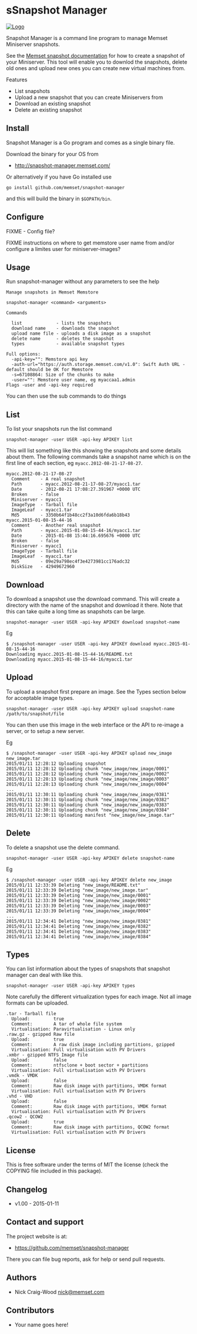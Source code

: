sSnapshot Manager
================

[![Logo](http://rclone.org/img/rclone-120x120.png)](http://rclone.org/)

Snapshot Manager is a command line program to manage Memset Miniserver snapshots.

See the [Memset snapshot
documentation](http://www.memset.com/docs/managing-your-server/server-snapshots/)
for how to create a snapshot of your Miniserver.  This tool will
enable you to downlod the snapshots, delete old ones and upload new
ones you can create new virtual machines from.

Features

  * List snapshots
  * Upload a new snapshot that you can create Miniservers from
  * Download an existing snapshot
  * Delete an existing snapshot

Install
-------

Snapshot Manager is a Go program and comes as a single binary file.

Download the binary for your OS from

  * http://snapshot-manager.memset.com/

Or alternatively if you have Go installed use

    go install github.com/memset/snapshot-manager

and this will build the binary in `$GOPATH/bin`.

Configure
---------

FIXME - Config file?

FIXME instructions on where to get memstore user name from and/or configure a limites user for miniserver-images?

Usage
-----

Run snapshot-manager without any parameters to see the help

```
Manage snapshots in Memset Memstore

snapshot-manager <command> <arguments>

Commands

  list             - lists the snapshots
  download name    - downloads the snapshot
  upload name file - uploads a disk image as a snapshot
  delete name      - deletes the snapshot
  types            - available snapshot types

Full options:
  -api-key="": Memstore api key
  -auth-url="https://auth.storage.memset.com/v1.0": Swift Auth URL - default should be OK for Memstore
  -s=67108864: Size of the chunks to make
  -user="": Memstore user name, eg myaccaa1.admin
Flags -user and -api-key required
```

You can then use the sub commands to do things

List
----

To list your snapshots run the list command

    snapshot-manager -user USER -api-key APIKEY list

This will list something like this showing the snapshots and some
details about them.  The following commands take a snapshot name which
is on the first line of each section, eg `myacc.2012-08-21-17-08-27`.

```
myacc.2012-08-21-17-08-27
  Comment    - A real snapshot
  Path       - myacc.2012-08-21-17-08-27/myacc1.tar
  Date       - 2012-08-21 17:08:27.391967 +0000 UTC
  Broken     - false
  Miniserver - myacc1
  ImageType  - Tarball file
  ImageLeaf  - myacc1.tar
  Md5        - 3350b64f1b48cc2f3a10d6fda6b18b43
myacc.2015-01-08-15-44-16
  Comment    - Another real snapshot
  Path       - myacc.2015-01-08-15-44-16/myacc1.tar
  Date       - 2015-01-08 15:44:16.695676 +0000 UTC
  Broken     - false
  Miniserver - myacc1
  ImageType  - Tarball file
  ImageLeaf  - myacc1.tar
  Md5        - 09e29a798ec4f3e4273981cc176adc32
  DiskSize   - 42949672960
```

Download
--------

To download a snapshot use the download command.  This will create a
directory with the name of the snapshot and download it there.  Note
that this can take quite a long time as snapshots can be large.

    snapshot-manager -user USER -api-key APIKEY download snapshot-name

Eg

```
$ /snapshot-manager -user USER -api-key APIKEY download myacc.2015-01-08-15-44-16
Downloading myacc.2015-01-08-15-44-16/README.txt
Downloading myacc.2015-01-08-15-44-16/myacc1.tar
```

Upload
------

To upload a snapshot first prepare an image.  See the Types section
below for acceptable image types.

    snapshot-manager -user USER -api-key APIKEY upload snapshot-name /path/to/snapshot/file

You can then use this image in the web interface or the API to
re-image a server, or to setup a new server.

Eg

```
$ /snapshot-manager -user USER -api-key APIKEY upload new_image new_image.tar
2015/01/11 12:28:12 Uploading snapshot
2015/01/11 12:28:12 Uploading chunk "new_image/new_image/0001"
2015/01/11 12:28:12 Uploading chunk "new_image/new_image/0002"
2015/01/11 12:28:13 Uploading chunk "new_image/new_image/0003"
2015/01/11 12:28:13 Uploading chunk "new_image/new_image/0004"
...
2015/01/11 12:30:11 Uploading chunk "new_image/new_image/0381"
2015/01/11 12:30:11 Uploading chunk "new_image/new_image/0382"
2015/01/11 12:30:11 Uploading chunk "new_image/new_image/0383"
2015/01/11 12:30:11 Uploading chunk "new_image/new_image/0384"
2015/01/11 12:30:11 Uploading manifest "new_image/new_image.tar"
```

Delete
------

To delete a snapshot use the delete command.

    snapshot-manager -user USER -api-key APIKEY delete snapshot-name

Eg

```
$ /snapshot-manager -user USER -api-key APIKEY delete new_image
2015/01/11 12:33:39 Deleting "new_image/README.txt"
2015/01/11 12:33:39 Deleting "new_image/new_image.tar"
2015/01/11 12:33:39 Deleting "new_image/new_image/0001"
2015/01/11 12:33:39 Deleting "new_image/new_image/0002"
2015/01/11 12:33:39 Deleting "new_image/new_image/0003"
2015/01/11 12:33:39 Deleting "new_image/new_image/0004"
...
2015/01/11 12:34:41 Deleting "new_image/new_image/0381"
2015/01/11 12:34:41 Deleting "new_image/new_image/0382"
2015/01/11 12:34:41 Deleting "new_image/new_image/0383"
2015/01/11 12:34:41 Deleting "new_image/new_image/0384"
```

Types
-----

You can list information about the types of snapshots that snapshot
manager can deal with like this.

    snapshot-manager -user USER -api-key APIKEY types

Note carefully the different virtualization types for each image.  Not
all image formats can be uploaded.

```
.tar - Tarball file
  Upload:         true
  Comment:        A tar of whole file system
  Virtualisation: Paravirtualisation - Linux only
.raw.gz - gzipped Raw file
  Upload:         true
  Comment:        A raw disk image including partitions, gzipped
  Virtualisation: Full virtualisation with PV Drivers
.xmbr - gzipped NTFS Image file
  Upload:         false
  Comment:        ntfsclone + boot sector + partitions
  Virtualisation: Full virtualisation with PV Drivers
.vmdk - VMDK
  Upload:         false
  Comment:        Raw disk image with partitions, VMDK format
  Virtualisation: Full virtualisation with PV Drivers
.vhd - VHD
  Upload:         false
  Comment:        Raw disk image with partitions, VMDK format
  Virtualisation: Full virtualisation with PV Drivers
.qcow2 - QCOW2
  Upload:         true
  Comment:        Raw disk image with partitions, QCOW2 format
  Virtualisation: Full virtualisation with PV Drivers
```

License
-------

This is free software under the terms of MIT the license (check the
COPYING file included in this package).

Changelog
---------
  * v1.00 - 2015-01-11

Contact and support
-------------------

The project website is at:

  * https://github.com/memset/snapshot-manager

There you can file bug reports, ask for help or send pull requests.

Authors
-------

  * Nick Craig-Wood <nick@memset.com>

Contributors
------------

  * Your name goes here!
